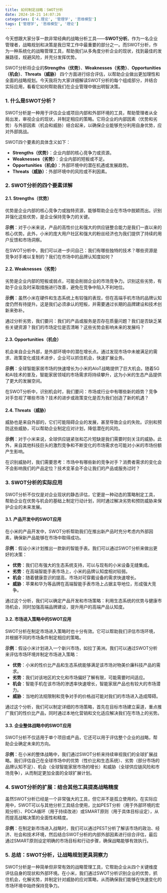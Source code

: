 ```yaml
---
title: 如何制定战略：SWOT分析
date: 2024-10-21 14:07:26
categories: ['4.理论', '管理学', '思维模型']
tags: ['管理学', '思维模型', '理论']
---
```


今天想跟大家分享一款非常经典的战略分析工具——**SWOT分析**。作为一名企业管理者，战略规划和决策是我日常工作中最重要的部分之一。而SWOT分析，作为一种系统化的战略管理工具，帮助我们从多角度分析企业的现状，找到最佳的发展路径，规避风险，并充分发挥优势。

SWOT分析将企业的**Strengths（优势）**、**Weaknesses（劣势）**、**Opportunities（机会）**、**Threats（威胁）** 四个方面进行综合评估，以帮助企业做出更加理性和全面的战略规划。今天我将为大家详细解读SWOT分析的每个组成部分，并结合实际应用，看看它如何帮助我们在企业管理中做出明智决策。
  
  
### 1. **什么是SWOT分析？**

SWOT分析是一种用于评估企业或项目内部和外部环境的工具，帮助管理者从全局出发，审视企业的现状，并制定相应的策略。它将企业的内部因素（优势和劣势）与外部因素（机会和威胁）结合起来，以确保企业能够充分利用自身优势，应对外部挑战。

SWOT四个要素的具体含义如下：

- **Strengths（优势）**：企业内部的核心竞争力或资源。
- **Weaknesses（劣势）**：企业内部的短板或不足。
- **Opportunities（机会）**：外部环境中的潜在机遇或发展趋势。
- **Threats（威胁）**：外部环境中的风险或不利因素。
  
  
### 2. **SWOT分析的四个要素详解**

  
  
#### 2.1. **Strengths（优势）**

优势是企业内部的核心竞争力或独特资源，能够帮助企业在市场中脱颖而出。识别并强化这些优势，是企业保持竞争力的关键。

**示例**：对于小米来说，产品的高性价比和强大的供应链整合能力是我们一直以来的核心优势。此外，小米的庞大用户社区和强大的粉丝经济也为我们提供了持续的用户反馈和市场洞察。

在SWOT分析中，我们可以进一步问自己：我们有哪些独特的技术？哪些资源是竞争对手难以复制的？我们在市场中的品牌认知度如何？
  
  
#### 2.2. **Weaknesses（劣势）**

劣势是企业内部的短板或弱点，可能会削弱企业的市场竞争力。识别这些劣势，有助于企业及时采取措施进行改善，避免在竞争中陷入不利地位。

**示例**：虽然小米在硬件和生态系统上有较强的表现，但在高端手机市场的品牌认知度仍然有待提升。这是我们必须承认的短板，并需要通过长期的品牌建设和技术创新来弥补。

通过分析劣势，我们要问：我们的产品或服务是否存在质量问题？我们是否缺乏某些关键资源？我们的市场定位是否清晰？这些劣势会影响未来的发展吗？
  
  
#### 2.3. **Opportunities（机会）**

机会来自企业外部，是外部环境中的潜在增长点。通过发现市场中未被满足的需求、政策变化或技术进步，企业可以抓住机会，快速扩展业务。

**示例**：全球智能家居市场的快速增长为小米的AIoT战略提供了巨大机会。随着5G和AI技术的普及，智能家居领域的市场需求将持续攀升，这为小米的生态产品提供了更大的发展空间。

在SWOT分析中，识别机会时，我们要问：市场或行业中有哪些新的趋势？竞争对手忽视了哪些市场？技术的进步或政策变化是否为我们创造了新的机遇？
  
  
#### 2.4. **Threats（威胁）**

威胁也是来自外部的，它们可能阻碍企业的发展，甚至导致企业的失败。识别和预防这些威胁，可以帮助企业制定应对计划，降低潜在的风险。

**示例**：对于小米来说，全球供应链紧张和芯片短缺是我们需要时刻关注的威胁。此外，来自其他科技巨头的激烈竞争和不断变化的市场需求也可能对小米的市场份额产生影响。

在识别威胁时，我们需要思考：市场中有哪些新的竞争对手？消费者需求的变化会不会影响我们的产品定位？技术变革会不会让我们的产品或服务过时？
  
  
### 3. **SWOT分析的实际应用**

SWOT分析不仅仅是对企业现状的静态评估，它更是一种动态的策略制定工具，帮助企业在优势与机会的基础上制定行动计划，同时通过解决劣势和预防威胁来保护企业的未来发展。
  
  
#### 3.1. **产品开发中的SWOT应用**

在小米的产品开发中，SWOT分析帮助我们在推出新产品时充分考虑内外部因素，确保新产品能够在市场中取得成功。

**示例**：假设小米计划推出一款新的智能手表。我们可以通过SWOT分析来做出更好的决策：
- **优势**：我们已有强大的生态系统支持，可以与现有的小米设备无缝集成。
- **劣势**：在高端智能手表市场上，小米的品牌认知度相对较弱。
- **机会**：随着健康意识的提高，市场对可穿戴设备的需求快速增长。
- **威胁**：苹果和华为等品牌在高端智能手表市场上占据主导地位，形成强大竞争。

通过这个分析，我们可以确定产品开发和市场策略：利用生态系统的优势与健康市场机会，同时加强高端品牌建设，提升用户的高端产品认知度。
  
  
#### 3.2. **市场进入策略中的SWOT应用**

SWOT分析在制定市场进入策略时也十分有效。它可以帮助我们评估市场环境，并根据不同的市场条件制定相应的策略。

**示例**：假设小米计划进入一个新兴市场，如拉丁美洲。我们可以通过SWOT分析来评估市场环境并制定市场进入策略：
- **优势**：小米的性价比产品和生态系统能够满足该市场对物美价廉科技产品的需求。
- **劣势**：我们对该地区的文化和市场偏好了解有限，可能需要时间适应。
- **机会**：智能手机在该市场的渗透率快速增长，智能家居产品也有较大的市场潜力。
- **威胁**：当地的法规限制和竞争对手的价格战可能对我们的市场进入造成障碍。

通过这个分析，我们可以制定详细的市场策略，首先在目标市场建立渠道，重点推广我们的性价比产品，同时通过本地化营销和文化适应解决我们在市场上的劣势。
  
  
#### 3.3. **企业整体战略中的SWOT应用**

SWOT分析不仅适用于单个项目或产品，它还可以用于评估整个企业的战略，帮助企业确定未来的方向。

**示例**：在小米的整体战略中，我们通过SWOT分析来持续审视我们的全球扩展战略。我们评估自己在全球市场中的优势（性价比和生态系统）、劣势（部分市场的品牌认知不足）、机会（全球智能家居市场的增长）和威胁（全球供应链风险和市场竞争），从而制定更加全面的全球扩展计划。
  
  
### 4. **SWOT分析的扩展：结合其他工具提高战略精度**

虽然SWOT分析已经是一个非常强大的工具，但它并不是孤立使用的。在实际应用中，SWOT可以与其他分析工具结合使用，比如PEST分析（用于外部环境的宏观分析）、PDCA循环（用于持续改进）或SMART原则（用于具体目标设定），从而提高战略决策的全面性和精度。

**示例**：在制定新市场进入战略时，我们可以通过PEST分析了解该市场的政治、经济、社会和技术环境，然后结合SWOT分析的内部外部因素进行综合评估，最后通过SMART原则设定明确的市场目标和行动步骤，确保战略能够有效执行。
  
  
### 5. **总结：SWOT分析，让战略规划更具洞察力**

SWOT分析是一种简单但非常有效的战略管理工具，它帮助企业从四个关键维度评估自身的现状和外部环境。在小米，我们通过SWOT分析识别企业的优势，抓住机会，化解劣势，并制定针对威胁的应对策略，从而确保我们能够在快速变化的市场环境中始终保持竞争力。

